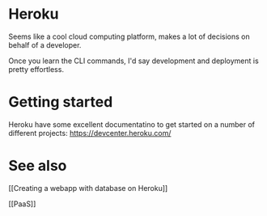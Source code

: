 # Heroku
Seems like a cool cloud computing platform, makes a lot of decisions on behalf of a developer.

Once you learn the CLI commands, I'd say development and deployment is pretty effortless.

# Getting started
Heroku have some excellent documentatino to get started on a number of different projects: https://devcenter.heroku.com/
# See also
[[Creating a webapp with database on Heroku]]

[[PaaS]]